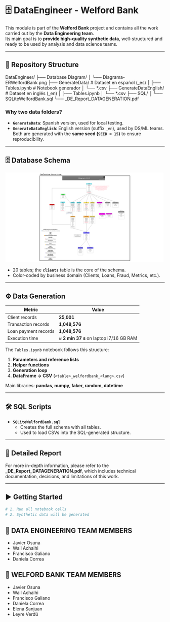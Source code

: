 # 🗄️ DataEngineer - Welford Bank

This module is part of the **Welford Bank** project and contains all the work carried out by the **Data Engineering team**.  
Its main goal is to **provide high-quality synthetic data**, well-structured and ready to be used by analysis and data science teams.

---

## 📂 Repository Structure

DataEngineer/
├── Database Diagram/
│ └── Diagrama-ERWelfordBank.png
├── GenerateData/ # Dataset en español (_es)
│ ├── Tables.ipynb # Notebook generador
│ └── *.csv
├── GenerateDataEnglish/ # Dataset en inglés (_en)
│ ├── Tables.ipynb
│ └── *.csv
├── SQL/
│ └── SQLiteWelfordBank.sql 
└── _DE_Report_DATAGENERATION.pdf


### Why two data folders?

* **`GenerateData`**: Spanish version, used for local testing.  
* **`GenerateDataEnglish`**: English version (suffix `_en`), used by DS/ML teams.  
Both are generated with the **same seed (`SEED = 15`)** to ensure reproducibility.

---

## 🗄️ Database Schema

<img src="Database Diagram/Diagrama-ERWelfordBank.png" width="500"/>

* 20 tables; the **`clients`** table is the core of the schema.  
* Color-coded by business domain (Clients, Loans, Fraud, Metrics, etc.).

---

## ⚙️ Data Generation

| Metric | Value |
|--------|-------|
| Client records | **25,001** |
| Transaction records | **1,048,576** |
| Loan payment records | **1,048,576** |
| Execution time | **≈ 2 min 37 s** on laptop i7/16 GB RAM |

The `Tables.ipynb` notebook follows this structure:

1. **Parameters and reference lists**  
2. **Helper functions**  
3. **Generation loop**  
4. **DataFrame → CSV** (`<table>_welfordbank_<lang>.csv`)

Main libraries: **pandas, numpy, faker, random, datetime**

---

## 🛠️ SQL Scripts

* **`SQLiteWelfordBank.sql`**  
  * Creates the full schema with all tables.<br>
  * Used to load CSVs into the SQL-generated structure.

---

## 📄 Detailed Report

For more in-depth information, please refer to the **_DE_Report_DATAGENERATION.pdf**, which includes technical documentation, decisions, and limitations of this work.

---

## ▶️ Getting Started

```bash
# 1. Run all notebook cells
# 2. Synthetic data will be generated
``` 
## 👥 DATA ENGINEERING TEAM MEMBERS
- Javier Osuna
- Wail Achalhi
- Francisco Galiano
- Daniela Correa

## 👥 WELFORD BANK TEAM MEMBERS
- Javier Osuna
- Wail Achalhi
- Francisco Galiano
- Daniela Correa
- Elena Sanjuan
- Leyre Verdú
